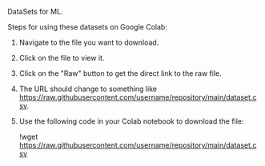DataSets for ML.


Steps for using these datasets on Google Colab:

1. Navigate to the file you want to download.
2. Click on the file to view it.
3. Click on the "Raw" button to get the direct link to the raw file.
4. The URL should change to something like https://raw.githubusercontent.com/username/repository/main/dataset.csv.
5. Use the following code in your Colab notebook to download the file:


    !wget https://raw.githubusercontent.com/username/repository/main/dataset.csv
